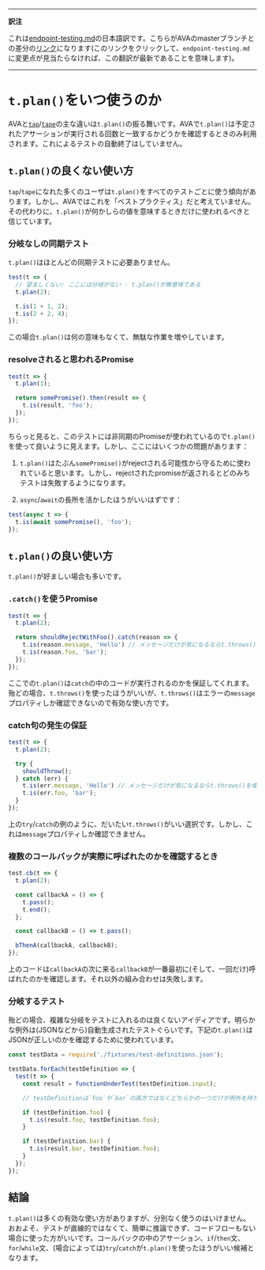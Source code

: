 ___
**訳注**

これは[endpoint-testing.md](https://github.com/sindresorhus/ava/blob/master/docs/recipes/when-to-use-plan.md)の日本語訳です。こちらがAVAのmasterブランチとの差分の[リンク](https://github.com/sindresorhus/ava/compare/93af8d8d2cb48fe0d2c4ede3c92964a295f60cb6...master#diff-0c25d982e94d600cb6b8e438a0e67169)になります(このリンクをクリックして、`endpoint-testing.md`に変更点が見当たらなければ、この翻訳が最新であることを意味します)。
___

# `t.plan()`をいつ使うのか

AVAと[`tap`](https://github.com/tapjs/node-tap)/[`tape`](https://github.com/substack/tape)の主な違いは`t.plan()`の振る舞いです。AVAで`t.plan()`は予定されたアサーションが実行される回数と一致するかどうかを確認するときのみ利用されます。これによるテストの自動終了はしていません。

## `t.plan()`の良くない使い方

`tap`/`tape`になれた多くのユーザは`t.plan()`をすべてのテストごとに使う傾向があります。しかし、AVAではこれを「ベストプラクティス」だと考えていません。その代わりに、`t.plan()`が何かしらの値を意味するときだけに使われるべきと信じています。

### 分岐なしの同期テスト

`t.plan()`はほとんどの同期テストに必要ありません。

```js
test(t => {
  // 望ましくない: ここには分岐がない - t.plan()が無意味である
  t.plan(2);

  t.is(1 + 1, 2);
  t.is(2 + 2, 4);
});
```

この場合`t.plan()`は何の意味もなくて、無駄な作業を増やしています。

### resolveされると思われるPromise

```js
test(t => {
  t.plan(1);

  return somePromise().then(result => {
    t.is(result, 'foo');
  });
});
```

ちらっと見ると、このテストには非同期のPromiseが使われているので`t.plan()`を使って良いように見えます。しかし、ここにはいくつかの問題があります：

1. `t.plan()`はたぶん`somePromise()`がrejectされる可能性から守るために使われていると思います。しかし、rejectされたpromiseが返されるとどのみちテストは失敗するようになります。

2. `async`/`await`の長所を活かしたほうがいいはずです：

```js
test(async t => {
  t.is(await somePromise(), 'foo');
});
```

## `t.plan()`の良い使い方

`t.plan()`が好ましい場合も多いです。

### `.catch()`を使うPromise

```js
test(t => {
  t.plan(2);

  return shouldRejectWithFoo().catch(reason => {
    t.is(reason.message, 'Hello') // メッセージだけが気になるならt.throws()を使ってください
    t.is(reason.foo, 'bar');
  });
});
```

ここでの`t.plan()`は`catch`の中のコードが実行されるのかを保証してくれます。殆どの場合、`t.throws()`を使ったほうがいいが、`t.throws()`はエラーの`message`プロパティしか確認できないので有効な使い方です。

### catch句の発生の保証

```js
test(t => {
  t.plan(2);

  try {
    shouldThrow();
  } catch (err) {
    t.is(err.message, 'Hello') // メッセージだけが気になるならt.throws()を使ってください
    t.is(err.foo, 'bar');
  }
});
```

上の`try`/`catch`の例のように、だいたい`t.throws()`がいい選択です。しかし、これは`message`プロパティしか確認できません。

### 複数のコールバックが実際に呼ばれたのかを確認するとき

```js
test.cb(t => {
  t.plan(2);

  const callbackA = () => {
    t.pass();
    t.end();
  };

  const callbackB = () => t.pass();

  bThenA(callbackA, callbackB);
});
```

上のコードは`callbackA`の次に来る`callbackB`が一番最初に(そして、一回だけ)呼ばれたのかを確認します。それ以外の組み合わせは失敗します。

### 分岐するテスト

殆どの場合、複雑な分岐をテストに入れるのは良くないアイディアです。明らかな例外は(JSONなどから)自動生成されたテストぐらいです。下記の`t.plan()`はJSONが正しいのかを確認するために使われています。

```js
const testData = require('./fixtures/test-definitions.json');

testData.forEach(testDefinition => {
  test(t => {
    const result = functionUnderTest(testDefinition.input);

    // testDefinitionは`foo`や`bar`の両方ではなくどちらかの一つだけが例外を持ちます。

    if (testDefinition.foo) {
      t.is(result.foo, testDefinition.foo);
    }

    if (testDefinition.bar) {
      t.is(result.bar, testDefinition.foo);
    }
  });
});
```

## 結論

`t.plan()`は多くの有効な使い方がありますが、分別なく使うのはいけません。おおよそ、テストが直線的ではなくて、簡単に推論できず、コードフローもない場合に使った方がいいです。コールバックの中のアサーション、`if`/`then`文、`for`/`while`文、(場合によっては)`try`/`catch`が`t.plan()`を使ったほうがいい候補となります。
